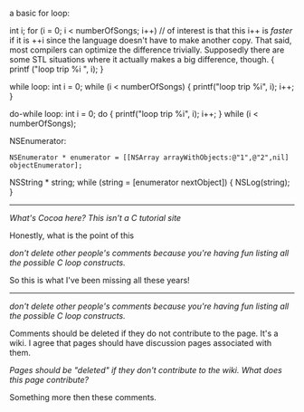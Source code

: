 a basic for loop:

    
int i;
for (i = 0; i < numberOfSongs; i++)   // of interest is that this i++ is *faster* if it is ++i since the language doesn't have to make another copy.  That said, most compilers can optimize the difference trivially.  Supposedly there are some STL situations where it actually makes a big difference, though.
{
  printf ("loop trip %i ", i);
}


while loop:
    int i = 0;
while (i < numberOfSongs)
{
  printf("loop trip %i", i);
  i++;
}

do-while loop:
    int i = 0;
do
{
  printf("loop trip %i", i);
  i++;
} while (i < numberOfSongs);

NSEnumerator:

    NSEnumerator * enumerator = [[NSArray arrayWithObjects:@"1",@"2",nil] objectEnumerator];
NSString * string;
while (string = [enumerator nextObject])
{
NSLog(string);
}


----

*What's Cocoa here? This isn't a C tutorial site*

Honestly, what is the point of this

*don't delete other people's comments because you're having fun listing all the possible C loop constructs.*

So this is what I've been missing all these years!

----

*don't delete other people's comments because you're having fun listing all the possible C loop constructs.*

Comments should be deleted if they do not contribute to the page.  It's a wiki.  I agree that pages should have discussion pages associated with them.

*Pages should be "deleted" if they don't contribute to the wiki. What does this page contribute?*

Something more then these comments.
